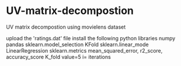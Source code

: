 # UV-matrix-decompostion
UV matrix decompostion using movielens dataset

upload the 'ratings.dat' file 
install the following python libraries
numpy 
pandas 
 sklearn.model_selection
  KFold
 sklearn.linear_mode
LinearRegression
sklearn.metrics 
 mean_squared_error, r2_score, accuracy_score
K_fold value=5
i= iterations
